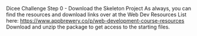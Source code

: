 Dicee Challenge Step 0 - Download the Skeleton Project
As always, you can find the resources and download links over at the Web Dev Resources List here:
https://www.appbrewery.co/p/web-development-course-resources
Download and unzip the package to get access to the starting files.

